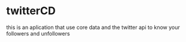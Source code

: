 # twitterCD
this is an aplication that use core data and the twitter api to know your followers and unfollowers

